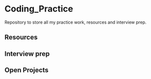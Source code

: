# Coding_Practice
Repository to store all my practice work, resources and interview prep.

## Resources

## Interview prep

## Open Projects
